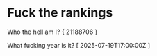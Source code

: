 # Fuck the rankings

Who the hell am I?
{ 21188706 }

What fucking year is it?
[ 2025-07-19T17:00:00Z ]
